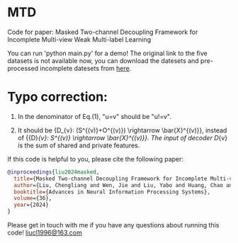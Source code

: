 # MTD
Code for paper: Masked Two-channel Decoupling Framework for Incomplete Multi-view Weak Multi-label Learning


You can run 'python main.py' for a demo!
The original link to the five datasets is not available now, you can download the datesets and pre-processed incomplete datesets from [here](https://drive.google.com/drive/folders/1ey17GpSJEYpYchY6Du_AOj5Yzi2Ml7JU?usp=drive_link). 

# Typo correction:

1. In the denominator of Eq.(1), "u=v" should be "u!=v".

2. It should be {D_{v}: (S^{(v)}+O^{(v)}) \rightarrow \bar{X}^{(v)}}, instead of {{D}_{v}: S^{(v)} \rightarrow \bar{X}^{(v)}}. The input of decoder D_{v} is the sum of shared and private features. 

If this code is helpful to you, please cite the following paper:
```bibtex
@inproceedings{liu2024masked,
  title={Masked Two-channel Decoupling Framework for Incomplete Multi-view Weak Multi-label Learning},
  author={Liu, Chengliang and Wen, Jie and Liu, Yabo and Huang, Chao and Wu, Zhihao and Luo, Xiaoling and Xu, Yong},
  booktitle={Advances in Neural Information Processing Systems},
  volume={36},
  year={2024}
}
```


Please get in touch with me if you have any questions about running this code!
liucl1996@163.com

